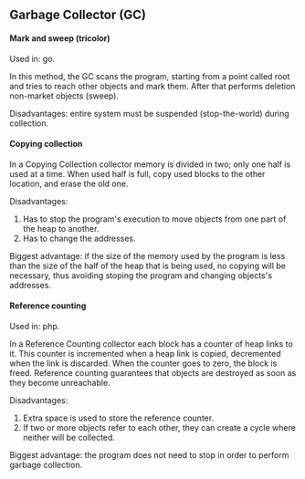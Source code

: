 Garbage Collector (GC)
-

#### Mark and sweep (tricolor)

Used in: go.

In this method, the GC scans the program, starting from a point called root
and tries to reach other objects and mark them.
After that performs deletion non-market objects (sweep).

Disadvantages: entire system must be suspended (stop-the-world) during collection.

#### Copying collection

In a Copying Collection collector memory is divided in two; only one half is used at a time.
When used half is full, copy used blocks to the other location, and erase the old one.

Disadvantages:
1. Has to stop the program's execution to move objects from one part of the heap to another.
2. Has to change the addresses.

Biggest advantage: if the size of the memory used by the program is less
than the size of the half of the heap that is being used,
no copying will be necessary, thus avoiding stoping the program and changing objects's addresses.

#### Reference counting

Used in: php.

In a Reference Counting collector each block has a counter of heap links to it.
This counter is incremented when a heap link is copied, decremented when the link is discarded.
When the counter goes to zero, the block is freed.
Reference counting guarantees that objects are destroyed as soon as they become unreachable.

Disadvantages:
1. Extra space is used to store the reference counter.
2. If two or more objects refer to each other, they can create a cycle where neither will be collected.

Biggest advantage: the program does not need to stop in order to perform garbage collection.
